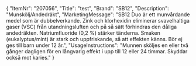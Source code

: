 {
  "ItemNr": "207056",
  "Title": "test",
  "Brand": "SB12",
  "Description": "Munskölj/Andedräkt",
  "MarketingMessage": "SB12 Duo är ett munvårdande medel som är dubbelverkande. Zink och klorhexidin eliminerar svavelhaltiga gaser (VSC) från utandningsluften och på så sätt förhindras den dåliga andedräkten. Natriumfluoride (0,2 %) stärker tänderna. Smaken (eukalyptus/mint) är stark och uppfriskande, så att effekten känns.  Bör ej ges till barn under 12 år.",
  "UsageInstructions": "Munnen sköljes en eller två gånger dagligen för en långvarig effekt i upp till 12 eller 24 timmar. Skyddar också mot karies."
}